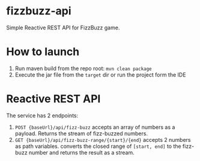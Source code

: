 # fizzbuzz-api

Simple Reactive REST API for FizzBuzz game.

# How to launch
1. Run maven build from the repo root: `mvn clean package`
2. Execute the jar file from the `target` dir or run the project form the IDE

# Reactive REST API
The service has 2 endpoints:
1. `POST {baseUrl}/api/fizz-buzz` accepts an array of numbers as a payload. Returns the stream of fizz-buzzed numbers.
2. `GET {baseUrl}/api/fizz-buzz-range/{start}/{end}` accepts 2 numbers as path variables. converts the closed range of `[start, end]` to the fizz-buzz number and returns the result as a stream.
